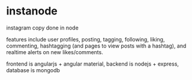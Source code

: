 # instanode
instagram copy done in node

features include user profiles, posting, tagging, following, liking, commenting, hashtagging (and pages to view posts with a hashtag), and realtime alerts on new likes/comments. 

frontend is angularjs + angular material, backend is nodejs + express, database is mongodb
